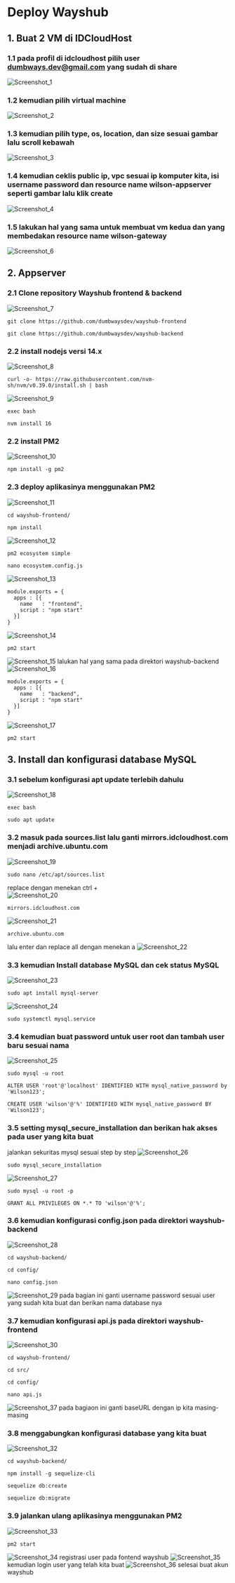 # Deploy Wayshub
## 1. Buat 2 VM di IDCloudHost
### 1.1 pada profil di idcloudhost pilih user dumbways.dev@gmail.com yang sudah di share
![Screenshot_1](https://github.com/wilsonakbar/devops18-dumbways-WilsonAkbar/assets/132327628/f3bc6686-e3cb-4fa9-9182-bdffc2710550)

### 1.2 kemudian pilih virtual machine
![Screenshot_2](https://github.com/wilsonakbar/devops18-dumbways-WilsonAkbar/assets/132327628/7e1ea100-384a-4913-8e5c-8decfad3089d)

### 1.3 kemudian pilih type, os, location, dan size sesuai gambar lalu scroll kebawah
![Screenshot_3](https://github.com/wilsonakbar/devops18-dumbways-WilsonAkbar/assets/132327628/84714b4f-6833-4d53-9fe9-b8e399c479b4)

### 1.4 kemudian ceklis public ip, vpc sesuai ip komputer kita, isi username password dan resource name wilson-appserver seperti gambar lalu klik create
![Screenshot_4](https://github.com/wilsonakbar/devops18-dumbways-WilsonAkbar/assets/132327628/1ca847a1-b48f-4d35-8a14-7896fa042a2d)

### 1.5 lakukan hal yang sama untuk membuat vm kedua dan yang membedakan resource name wilson-gateway
![Screenshot_6](https://github.com/wilsonakbar/devops18-dumbways-WilsonAkbar/assets/132327628/76bf7a6d-d46c-45af-9b90-8e8102e1c23e)

## 2. Appserver
### 2.1 Clone repository Wayshub frontend & backend
![Screenshot_7](https://github.com/wilsonakbar/devops18-dumbways-WilsonAkbar/assets/132327628/5df0edce-4b85-4571-9b03-257ae8e24887)
```
git clone https://github.com/dumbwaysdev/wayshub-frontend
```
```
git clone https://github.com/dumbwaysdev/wayshub-backend
```
### 2.2 install nodejs versi 14.x
![Screenshot_8](https://github.com/wilsonakbar/devops18-dumbways-WilsonAkbar/assets/132327628/13fa1228-d199-4a09-b5b3-1dc64073e66f)
```
curl -o- https://raw.githubusercontent.com/nvm-sh/nvm/v0.39.0/install.sh | bash
```
![Screenshot_9](https://github.com/wilsonakbar/devops18-dumbways-WilsonAkbar/assets/132327628/5e96818b-96ec-417b-ae7f-99df1bc4a237)
```
exec bash
```
```
nvm install 16
```
### 2.2 install PM2
![Screenshot_10](https://github.com/wilsonakbar/devops18-dumbways-WilsonAkbar/assets/132327628/e014fc54-681c-4eb6-be05-3468599739cc)
```
npm install -g pm2
```
### 2.3 deploy aplikasinya menggunakan PM2
![Screenshot_11](https://github.com/wilsonakbar/devops18-dumbways-WilsonAkbar/assets/132327628/5f2d63e6-ff7e-4726-89c1-9e8409dd8f0f)
```
cd wayshub-frontend/
```
```
npm install
```
![Screenshot_12](https://github.com/wilsonakbar/devops18-dumbways-WilsonAkbar/assets/132327628/79adb24d-bba7-4c41-9619-0d71c1b0fa4a)
```
pm2 ecosystem simple
```
```
nano ecosystem.config.js
```
![Screenshot_13](https://github.com/wilsonakbar/devops18-dumbways-WilsonAkbar/assets/132327628/71386a7f-702c-4746-9e14-fd4be27dac87)
```
module.exports = {
  apps : [{
    name   : "frontend",
    script : "npm start"
  }]
}
```
![Screenshot_14](https://github.com/wilsonakbar/devops18-dumbways-WilsonAkbar/assets/132327628/bab61aaa-534c-453e-aa8d-80d649a8d4ae)
```
pm2 start
```
![Screenshot_15](https://github.com/wilsonakbar/devops18-dumbways-WilsonAkbar/assets/132327628/4b5315c2-c69f-4240-ba64-9ef7dc23bdbc)
lalukan hal yang sama pada direktori wayshub-backend
![Screenshot_16](https://github.com/wilsonakbar/devops18-dumbways-WilsonAkbar/assets/132327628/b16aa1d4-b0b9-43b3-a85b-5415fb19f84c)
```
module.exports = {
  apps : [{
    name   : "backend",
    script : "npm start"
  }]
}
```
![Screenshot_17](https://github.com/wilsonakbar/devops18-dumbways-WilsonAkbar/assets/132327628/12bfde8e-989f-4e90-bef1-f2174a93b0d7)
```
pm2 start
```
## 3. Install dan konfigurasi database MySQL 
### 3.1 sebelum konfigurasi apt update terlebih dahulu
![Screenshot_18](https://github.com/wilsonakbar/devops18-dumbways-WilsonAkbar/assets/132327628/dbf9cf0d-5d31-4006-ac61-7eb7aa07a932)
```
exec bash
```
```
sudo apt update
```
### 3.2 masuk pada sources.list lalu ganti mirrors.idcloudhost.com menjadi archive.ubuntu.com
![Screenshot_19](https://github.com/wilsonakbar/devops18-dumbways-WilsonAkbar/assets/132327628/363fe602-5079-4088-b563-598b54f30844)
```
sudo nano /etc/apt/sources.list
```
replace dengan menekan ctrl + \
![Screenshot_20](https://github.com/wilsonakbar/devops18-dumbways-WilsonAkbar/assets/132327628/623be78f-2ab8-4564-83b7-6bf7f31a68a2)
```
mirrors.idcloudhost.com
```
![Screenshot_21](https://github.com/wilsonakbar/devops18-dumbways-WilsonAkbar/assets/132327628/bea60a71-e579-4649-93f6-a92d24fc3805)
```
archive.ubuntu.com
```
lalu enter dan replace all dengan menekan a
![Screenshot_22](https://github.com/wilsonakbar/devops18-dumbways-WilsonAkbar/assets/132327628/f161cf8f-19bf-4287-9a5f-1bb75d20969f)
### 3.3 kemudian Install database MySQL dan cek status MySQL
![Screenshot_23](https://github.com/wilsonakbar/devops18-dumbways-WilsonAkbar/assets/132327628/672e0bfd-def4-4aa1-a18e-9609b4d82829)
```
sudo apt install mysql-server
```
![Screenshot_24](https://github.com/wilsonakbar/devops18-dumbways-WilsonAkbar/assets/132327628/3bd438b9-663b-4369-867a-cc3304d0c6ce)
```
sudo systemctl mysql.service
```
### 3.4 kemudian buat password untuk user root dan tambah user baru sesuai nama
![Screenshot_25](https://github.com/wilsonakbar/devops18-dumbways-WilsonAkbar/assets/132327628/de350f79-4d81-4aef-be69-68502106643e)
```
sudo mysql -u root
```
```
ALTER USER 'root'@'localhost' IDENTIFIED WITH mysql_native_password by 'Wilson123';
```
```
CREATE USER 'wilson'@'%' IDENTIFIED WITH mysql_native_password BY 'Wilson123';
```
### 3.5 setting mysql_secure_installation dan berikan hak akses pada user yang kita buat
jalankan sekuritas mysql sesuai step by step
![Screenshot_26](https://github.com/wilsonakbar/devops18-dumbways-WilsonAkbar/assets/132327628/6406bddb-6301-45e9-baf0-e733aec684cf)
```
sudo mysql_secure_installation
```
![Screenshot_27](https://github.com/wilsonakbar/devops18-dumbways-WilsonAkbar/assets/132327628/893ff124-9ac2-41ee-93fd-ecfc4ef42620)
```
sudo mysql -u root -p
```
```
GRANT ALL PRIVILEGES ON *.* TO 'wilson'@'%';
```
### 3.6 kemudian konfigurasi config.json pada direktori wayshub-backend
![Screenshot_28](https://github.com/wilsonakbar/devops18-dumbways-WilsonAkbar/assets/132327628/8766e05d-61af-440f-81ec-7249fd93dac5)
```
cd wayshub-backend/
```
```
cd config/
```
```
nano config.json
```
![Screenshot_29](https://github.com/wilsonakbar/devops18-dumbways-WilsonAkbar/assets/132327628/b5b38e94-bd81-4f49-ae5c-3c4aad812063)
pada bagian ini ganti username password sesuai user yang sudah kita buat dan berikan nama database nya
### 3.7 kemudian konfigurasi api.js pada direktori wayshub-frontend
![Screenshot_30](https://github.com/wilsonakbar/devops18-dumbways-WilsonAkbar/assets/132327628/245cccfe-32f1-440a-a12f-fc16cc965780)
```
cd wayshub-frontend/
```
```
cd src/
```
```
cd config/
```
```
nano api.js
```
![Screenshot_37](https://github.com/wilsonakbar/devops18-dumbways-WilsonAkbar/assets/132327628/9152135b-d7cc-4acb-8a6c-70046401e748)
pada bagiaon ini ganti baseURL dengan ip kita masing-masing
### 3.8 menggabungkan konfigurasi database yang kita buat
![Screenshot_32](https://github.com/wilsonakbar/devops18-dumbways-WilsonAkbar/assets/132327628/b94281a3-a409-4674-8092-12530d37d3d4)
```
cd wayshub-backend/
```
```
npm install -g sequelize-cli
```
```
sequelize db:create
```
```
sequelize db:migrate
```
### 3.9 jalankan ulang aplikasinya menggunakan PM2
![Screenshot_33](https://github.com/wilsonakbar/devops18-dumbways-WilsonAkbar/assets/132327628/9cfe980e-fe2f-4c22-b5a7-841d903ac5c8)
```
pm2 start
```
![Screenshot_34](https://github.com/wilsonakbar/devops18-dumbways-WilsonAkbar/assets/132327628/54f6097b-3b6c-463f-9f6b-4cc5c6babf31)
registrasi user pada fontend wayshub
![Screenshot_35](https://github.com/wilsonakbar/devops18-dumbways-WilsonAkbar/assets/132327628/03929f6e-e54b-4e5b-9230-78b46962e326)
kemudian login user yang telah kita buat
![Screenshot_36](https://github.com/wilsonakbar/devops18-dumbways-WilsonAkbar/assets/132327628/a1210506-4f3e-407c-85f0-30ca1d38ac02)
selesai buat akun wayshub



